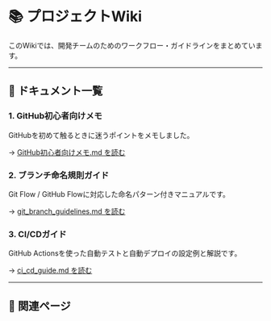 # 📚 プロジェクトWiki

このWikiでは、開発チームのためのワークフロー・ガイドラインをまとめています。

---

## 🔧 ドキュメント一覧

### 1. GitHub初心者向けメモ
GitHubを初めて触るときに迷うポイントをメモしました。

→ [GitHub初心者向けメモ.md を読む](https://github.com/kz-123/it-note-public/blob/main/docs/GitHub初心者向けメモ.md)


### 2. ブランチ命名規則ガイド
Git Flow / GitHub Flowに対応した命名パターン付きマニュアルです。

→ [git_branch_guidelines.md を読む](https://github.com/kz-123/it-note-public/blob/main/docs/git_branch_guidelines.md)

### 3. CI/CDガイド
GitHub Actionsを使った自動テストと自動デプロイの設定例と解説です。

→ [ci_cd_guide.md を読む](https://github.com/kz-123/it-note-public/blob/main/docs/ci_cd_guide.md)

---

## 📌 関連ページ

